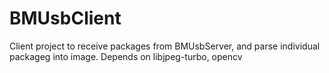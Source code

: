 # BMUsbClient

Client project to receive packages from BMUsbServer, and parse individual packageg into image.
Depends on libjpeg-turbo, opencv
